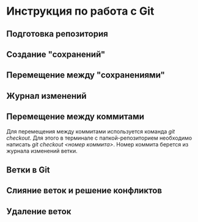 # Инструкция по работа с Git

## Подготовка репозитория

## Создание "сохранений"

## Перемещение между "сохранениями"

## Журнал изменений

## Перемещение между коммитами
Для перемещения между коммитами используется команда *git checkout*. Для этого в терминале с папкой-репозиторием необходимо написать *git checkout <номер коммита>*. Номер коммита берется из журнала изменений ветки.
## Ветки в Git

## Слияние веток и решение конфликтов

## Удаление веток